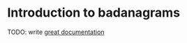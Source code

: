 # Introduction to badanagrams

TODO: write [great documentation](http://jacobian.org/writing/what-to-write/)
